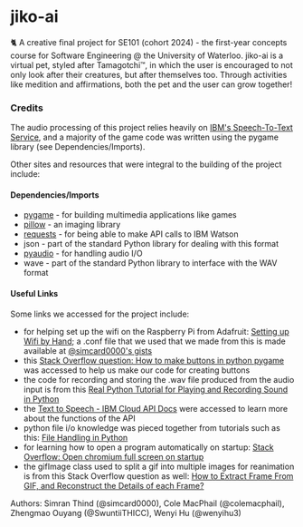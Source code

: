 # jiko-ai
🐈 A creative final project for SE101 (cohort 2024) - the first-year concepts course for Software Engineering @ the University of Waterloo. jiko-ai is a virtual pet, styled after Tamagotchi™, in which the user is encouraged to not only look after their creatures, but after themselves too. Through activities like medition and affirmations, both the pet and the user can grow together!
### Credits
The audio processing of this project relies heavily on [IBM's Speech-To-Text Service](https://www.ibm.com/ca-en/marketplace/speech-to-text), and a majority of the game code was written using the pygame library (see Dependencies/Imports). 

Other sites and resources that were integral to the building of the project include:

#### Dependencies/Imports
* [pygame](https://pypi.org/project/pygame/) - for building multimedia applications like games
* [pillow](https://pypi.org/project/Pillow/) - an imaging library
* [requests](https://pypi.org/project/requests/) - for being able to make API calls to IBM Watson
* json - part of the standard Python library for dealing with this format
* [pyaudio](https://pypi.org/project/PyAudio/) - for handling audio I/O
* wave - part of the standard Python library to interface with the WAV format

#### Useful Links
Some links we accessed for the project include: 
* for helping set up the wifi on the Raspberry Pi from Adafruit: [Setting up Wifi by Hand](https://learn.adafruit.com/adafruits-raspberry-pi-lesson-3-network-setup/setting-up-wifi-with-occidentalis); a .conf file that we used that we made from this is made available at [@simcard0000's gists](https://gist.github.com/simcard0000)
* this [Stack Overflow question: How to make buttons in python pygame](https://stackoverflow.com/questions/10168447/how-to-make-buttons-in-python-pygame/10169083) was accessed to help us make our code for creating buttons
* the code for recording and storing the .wav file produced from the audio input is from this [Real Python Tutorial for Playing and Recording Sound in Python](https://realpython.com/playing-and-recording-sound-python/#pyaudio_1)
* the [Text to Speech - IBM Cloud API Docs](https://cloud.ibm.com/apidocs/text-to-speech/text-to-speech) were accessed to learn more about the functions of the API
* python file i/o knowledge was pieced together from tutorials such as this: [File Handling in Python](https://www.geeksforgeeks.org/file-handling-python/)
* for learning how to open a program automatically on startup: [Stack Overflow: Open chromium full screen on startup](https://raspberrypi.stackexchange.com/questions/69204/open-chromium-full-screen-on-start-up)
* the gifImage class used to split a gif into multiple images for reanimation is from this Stack Overflow question as well: [How to Extract Frame From GIF, and Reconstruct the Details of each Frame?](https://stackoverflow.com/questions/47483375/how-to-extract-frame-from-gif-and-reconstruct-the-details-of-each-frame/48670390#48670390)

Authors: Simran Thind (@simcard0000), Cole MacPhail (@colemacphail), Zhengmao Ouyang (@SwuntiiTHICC), Wenyi Hu (@wenyihu3)
